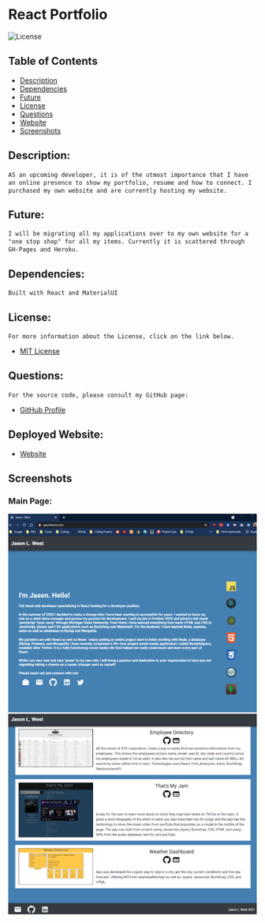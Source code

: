 # React Portfolio

![License](https://img.shields.io/badge/License-MIT-blue.svg 'License Badge')

## Table of Contents

- [Description](#description)
- [Dependencies](#dependencies)
- [Future](#future)
- [License](#license)
- [Questions](#questions)
- [Website](#website)
- [Screenshots](#screenshots)

## Description:

    AS an upcoming developer, it is of the utmost importance that I have an online presence to show my portfolio, resume and how to connect. I purchased my own website and are currently hosting my website.

## Future:

    I will be migrating all my applications over to my own website for a "one stop shop" for all my items. Currently it is scattered through GH-Pages and Heroku.

## Dependencies:

    Built with React and MaterialUI

## License:

    For more information about the License, click on the link below.

- [MIT License](https://opensource.org/licenses/MIT)

## Questions:

    For the source code, please consult my GitHub page:

- [GitHub Profile](https://github.com/jlw429)

## Deployed Website:

- [Website](https://jasonlwest.com/)

## Screenshots

### Main Page:

![Main](portfolio/src/images/screenshot/top.png 'Main')
![Main](portfolio/src/images/screenshot/bottom.png 'Bottom')

